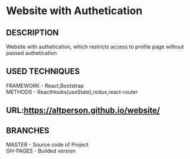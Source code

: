 # Website with Authetication<br>
## DESCRIPTION<br>
Website with authetication, which restricts access to profile page without passed authetication<br>
## USED TECHNIQUES<br>
FRAMEWORK - React,Bootstrap<br>
METHODS - ReactHooks(useState),redux,react-router<br>
## URL:https://altperson.github.io/website/<br>
## BRANCHES<br>
MASTER - Source code of Project<br>
GH-PAGES - Builded version
